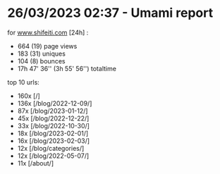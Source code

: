 # 26/03/2023 02:37 - Umami report
for www.shifeiti.com [24h] :

 - 664 (19) page views
 - 183 (31) uniques
 - 104 (8) bounces
 - 17h 47' 36'' (3h 55' 56'') totaltime


top 10 urls:
 - 160x [/]
 - 136x [/blog/2022-12-09/]
 - 87x [/blog/2023-01-12/]
 - 45x [/blog/2022-12-22/]
 - 33x [/blog/2022-10-30/]
 - 18x [/blog/2023-02-01/]
 - 16x [/blog/2023-02-03/]
 - 12x [/blog/categories/]
 - 12x [/blog/2022-05-07/]
 - 11x [/about/]


